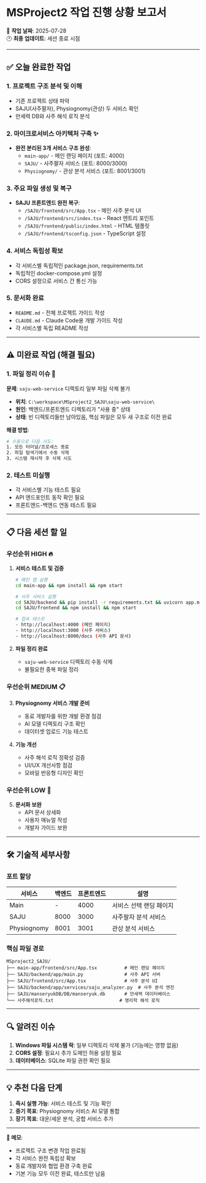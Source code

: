 # MSProject2 작업 진행 상황 보고서

📅 **작업 날짜**: 2025-07-28  
🕐 **최종 업데이트**: 세션 종료 시점

---

## ✅ 오늘 완료한 작업

### 1. 프로젝트 구조 분석 및 이해
- 기존 프로젝트 상태 파악
- SAJU(사주팔자), Physiognomy(관상) 두 서비스 확인
- 만세력 DB와 사주 해석 로직 분석

### 2. 마이크로서비스 아키텍처 구축 ✨
- **완전 분리된 3개 서비스 구조 완성**:
  - `main-app/` - 메인 랜딩 페이지 (포트: 4000)
  - `SAJU/` - 사주팔자 서비스 (포트: 8000/3000)
  - `Physiognomy/` - 관상 분석 서비스 (포트: 8001/3001)

### 3. 주요 파일 생성 및 복구
- **SAJU 프론트엔드 완전 복구**:
  - `/SAJU/frontend/src/App.tsx` - 메인 사주 분석 UI
  - `/SAJU/frontend/src/index.tsx` - React 엔트리 포인트
  - `/SAJU/frontend/public/index.html` - HTML 템플릿
  - `/SAJU/frontend/tsconfig.json` - TypeScript 설정

### 4. 서비스 독립성 확보
- 각 서비스별 독립적인 package.json, requirements.txt
- 독립적인 docker-compose.yml 설정
- CORS 설정으로 서비스 간 통신 가능

### 5. 문서화 완료
- `README.md` - 전체 프로젝트 가이드 작성
- `CLAUDE.md` - Claude Code용 개발 가이드 작성
- 각 서비스별 독립 README 작성

---

## ⚠️ 미완료 작업 (해결 필요)

### 1. 파일 정리 이슈 🔴
**문제**: `saju-web-service` 디렉토리 일부 파일 삭제 불가
- **위치**: `C:\workspace\MSproject2_SAJU\saju-web-service\`
- **원인**: 백엔드/프론트엔드 디렉토리가 "사용 중" 상태
- **상태**: 빈 디렉토리들만 남아있음, 핵심 파일은 모두 새 구조로 이전 완료

**해결 방법**:
```bash
# 수동으로 다음 시도:
1. 모든 터미널/프로세스 종료
2. 파일 탐색기에서 수동 삭제
3. 시스템 재시작 후 삭제 시도
```

### 2. 테스트 미실행
- 각 서비스별 기능 테스트 필요
- API 엔드포인트 동작 확인 필요
- 프론트엔드-백엔드 연동 테스트 필요

---

## 📋 다음 세션 할 일

### 우선순위 HIGH 🔥

1. **서비스 테스트 및 검증**
   ```bash
   # 메인 앱 실행
   cd main-app && npm install && npm start
   
   # 사주 서비스 실행
   cd SAJU/backend && pip install -r requirements.txt && uvicorn app.main:app --reload --port 8000
   cd SAJU/frontend && npm install && npm start
   
   # 접속 테스트
   - http://localhost:4000 (메인 페이지)
   - http://localhost:3000 (사주 서비스)
   - http://localhost:8000/docs (사주 API 문서)
   ```

2. **파일 정리 완료**
   - `saju-web-service` 디렉토리 수동 삭제
   - 불필요한 중복 파일 정리

### 우선순위 MEDIUM 📋

3. **Physiognomy 서비스 개발 준비**
   - 동료 개발자를 위한 개발 환경 점검
   - AI 모델 디렉토리 구조 확인
   - 데이터셋 업로드 기능 테스트

4. **기능 개선**
   - 사주 해석 로직 정확성 검증
   - UI/UX 개선사항 점검
   - 모바일 반응형 디자인 확인

### 우선순위 LOW 📝

5. **문서화 보완**
   - API 문서 상세화
   - 사용자 매뉴얼 작성
   - 개발자 가이드 보완

---

## 🛠️ 기술적 세부사항

### 포트 할당
| 서비스 | 백엔드 | 프론트엔드 | 설명 |
|--------|--------|------------|------|
| Main | - | 4000 | 서비스 선택 랜딩 페이지 |
| SAJU | 8000 | 3000 | 사주팔자 분석 서비스 |
| Physiognomy | 8001 | 3001 | 관상 분석 서비스 |

### 핵심 파일 경로
```
MSproject2_SAJU/
├── main-app/frontend/src/App.tsx          # 메인 랜딩 페이지
├── SAJU/backend/app/main.py               # 사주 API 서버
├── SAJU/frontend/src/App.tsx              # 사주 분석 UI
├── SAJU/backend/app/services/saju_analyzer.py  # 사주 분석 엔진
├── SAJU/manseryukDB/DB/manseryuk.db       # 만세력 데이터베이스
└── 사주해석로직.txt                        # 명리학 해석 로직
```

---

## 🔍 알려진 이슈

1. **Windows 파일 시스템 락**: 일부 디렉토리 삭제 불가 (기능에는 영향 없음)
2. **CORS 설정**: 필요시 추가 도메인 허용 설정 필요
3. **데이터베이스**: SQLite 파일 권한 확인 필요

---

## 💡 추천 다음 단계

1. **즉시 실행 가능**: 서비스 테스트 및 기능 확인
2. **중기 목표**: Physiognomy 서비스 AI 모델 통합
3. **장기 목표**: 대운/세운 분석, 궁합 서비스 추가

---

**📝 메모**: 
- 프로젝트 구조 변경 작업 완료됨
- 각 서비스 완전 독립성 확보
- 동료 개발자와 협업 환경 구축 완료
- 기본 기능 모두 이전 완료, 테스트만 남음